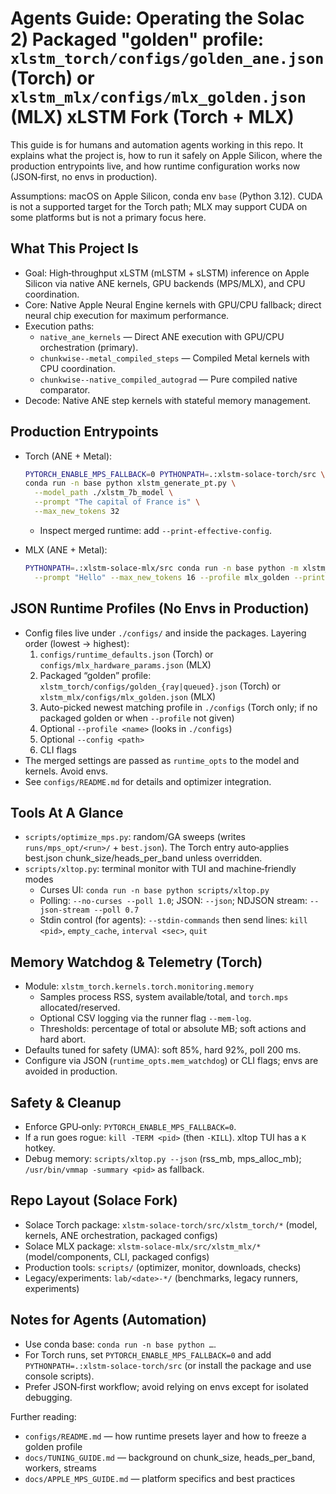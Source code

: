 # Agents Guide: Operating the Solac  2) Packaged "golden" profile: `xlstm_torch/configs/golden_ane.json` (Torch) or `xlstm_mlx/configs/mlx_golden.json` (MLX) xLSTM Fork (Torch + MLX)

This guide is for humans and automation agents working in this repo. It explains what the project is, how to run it safely on Apple Silicon, where the production entrypoints live, and how runtime configuration works now (JSON‑first, no envs in production).

Assumptions: macOS on Apple Silicon, conda env `base` (Python 3.12). CUDA is not a supported target for the Torch path; MLX may support CUDA on some platforms but is not a primary focus here.

## What This Project Is
- Goal: High‑throughput xLSTM (mLSTM + sLSTM) inference on Apple Silicon via native ANE kernels, GPU backends (MPS/MLX), and CPU coordination.
- Core: Native Apple Neural Engine kernels with GPU/CPU fallback; direct neural chip execution for maximum performance.
- Execution paths:
  - `native_ane_kernels` — Direct ANE execution with GPU/CPU orchestration (primary).
  - `chunkwise--metal_compiled_steps` — Compiled Metal kernels with CPU coordination.
  - `chunkwise--native_compiled_autograd` — Pure compiled native comparator.
- Decode: Native ANE step kernels with stateful memory management.

## Production Entrypoints
- Torch (ANE + Metal):
  ```bash
  PYTORCH_ENABLE_MPS_FALLBACK=0 PYTHONPATH=.:xlstm-solace-torch/src \
  conda run -n base python xlstm_generate_pt.py \
    --model_path ./xlstm_7b_model \
    --prompt "The capital of France is" \
    --max_new_tokens 32
  ```
  - Inspect merged runtime: add `--print-effective-config`.

- MLX (ANE + Metal):
  ```bash
  PYTHONPATH=.:xlstm-solace-mlx/src conda run -n base python -m xlstm_mlx.cli \
    --prompt "Hello" --max_new_tokens 16 --profile mlx_golden --print-config
  ```

## JSON Runtime Profiles (No Envs in Production)
- Config files live under `./configs/` and inside the packages. Layering order (lowest → highest):
  1) `configs/runtime_defaults.json` (Torch) or `configs/mlx_hardware_params.json` (MLX)
  2) Packaged “golden” profile: `xlstm_torch/configs/golden_{ray|queued}.json` (Torch) or `xlstm_mlx/configs/mlx_golden.json` (MLX)
  3) Auto-picked newest matching profile in `./configs` (Torch only; if no packaged golden or when `--profile` not given)
  4) Optional `--profile <name>` (looks in `./configs`)
  5) Optional `--config <path>`
  6) CLI flags
- The merged settings are passed as `runtime_opts` to the model and kernels. Avoid envs.
- See `configs/README.md` for details and optimizer integration.

## Tools At A Glance
- `scripts/optimize_mps.py`: random/GA sweeps (writes `runs/mps_opt/<run>/` + `best.json`). The Torch entry auto‑applies best.json chunk_size/heads_per_band unless overridden.
- `scripts/xltop.py`: terminal monitor with TUI and machine‑friendly modes
  - Curses UI: `conda run -n base python scripts/xltop.py`
  - Polling: `--no-curses --poll 1.0`; JSON: `--json`; NDJSON stream: `--json-stream --poll 0.7`
  - Stdin control (for agents): `--stdin-commands` then send lines: `kill <pid>`, `empty_cache`, `interval <sec>`, `quit`

## Memory Watchdog & Telemetry (Torch)
- Module: `xlstm_torch.kernels.torch.monitoring.memory`
  - Samples process RSS, system available/total, and `torch.mps` allocated/reserved.
  - Optional CSV logging via the runner flag `--mem-log`.
  - Thresholds: percentage of total or absolute MB; soft actions and hard abort.
- Defaults tuned for safety (UMA): soft 85%, hard 92%, poll 200 ms.
- Configure via JSON (`runtime_opts.mem_watchdog`) or CLI flags; envs are avoided in production.

## Safety & Cleanup
- Enforce GPU‑only: `PYTORCH_ENABLE_MPS_FALLBACK=0`.
- If a run goes rogue: `kill -TERM <pid>` (then `-KILL`). xltop TUI has a `K` hotkey.
- Debug memory: `scripts/xltop.py --json` (rss_mb, mps_alloc_mb); `/usr/bin/vmmap -summary <pid>` as fallback.

## Repo Layout (Solace Fork)
- Solace Torch package: `xlstm-solace-torch/src/xlstm_torch/*` (model, kernels, ANE orchestration, packaged configs)
- Solace MLX package:  `xlstm-solace-mlx/src/xlstm_mlx/*` (model/components, CLI, packaged configs)
- Production tools:    `scripts/` (optimizer, monitor, downloads, checks)
- Legacy/experiments:  `lab/<date>-*/` (benchmarks, legacy runners, experiments)

## Notes for Agents (Automation)
- Use conda base: `conda run -n base python …`.
- For Torch runs, set `PYTORCH_ENABLE_MPS_FALLBACK=0` and add `PYTHONPATH=.:xlstm-solace-torch/src` (or install the package and use console scripts).
- Prefer JSON‑first workflow; avoid relying on envs except for isolated debugging.

Further reading:
- `configs/README.md` — how runtime presets layer and how to freeze a golden profile
- `docs/TUNING_GUIDE.md` — background on chunk_size, heads_per_band, workers, streams
- `docs/APPLE_MPS_GUIDE.md` — platform specifics and best practices
